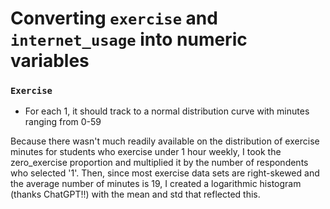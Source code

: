 # Converting `exercise` and `internet_usage` into numeric variables

### `Exercise`
* For each 1, it should track to a normal distribution curve with minutes ranging from 0-59

Because there wasn't much readily available on the distribution of exercise minutes for students who exercise under 1 hour weekly, I took the zero_exercise proportion and multiplied it by the number of respondents who selected '1'. Then, since most exercise data sets are right-skewed and the average number of minutes is 19, I created a logarithmic histogram (thanks ChatGPT!!) with the mean and std that reflected this.
